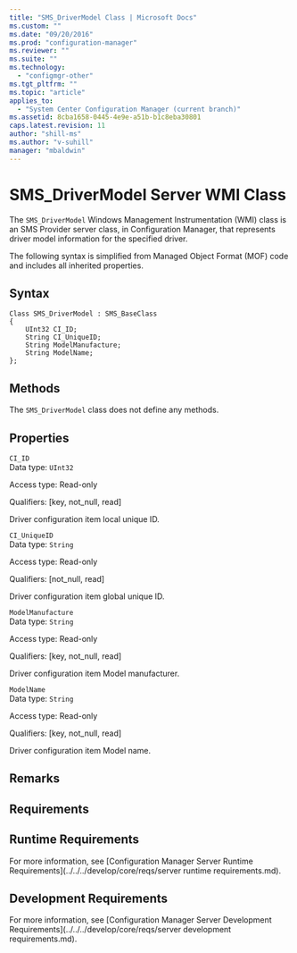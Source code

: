 ```yaml
---
title: "SMS_DriverModel Class | Microsoft Docs"
ms.custom: ""
ms.date: "09/20/2016"
ms.prod: "configuration-manager"
ms.reviewer: ""
ms.suite: ""
ms.technology:
  - "configmgr-other"
ms.tgt_pltfrm: ""
ms.topic: "article"
applies_to:
  - "System Center Configuration Manager (current branch)"
ms.assetid: 8cba1658-0445-4e9e-a51b-b1c8eba30801
caps.latest.revision: 11
author: "shill-ms"
ms.author: "v-suhill"
manager: "mbaldwin"
---
```

# SMS_DriverModel Server WMI Class
The `SMS_DriverModel` Windows Management Instrumentation (WMI) class is an SMS Provider server class, in Configuration Manager, that represents driver model information for the specified driver.  

 The following syntax is simplified from Managed Object Format (MOF) code and includes all inherited properties.  

## Syntax  

```  
Class SMS_DriverModel : SMS_BaseClass  
{  
    UInt32 CI_ID;  
    String CI_UniqueID;  
    String ModelManufacture;  
    String ModelName;  
};  
```  

## Methods  
 The `SMS_DriverModel` class does not define any methods.  

## Properties  
 `CI_ID`  
 Data type: `UInt32`  

 Access type: Read-only  

 Qualifiers: [key, not_null, read]  

 Driver configuration item local unique ID.  

 `CI_UniqueID`  
 Data type: `String`  

 Access type: Read-only  

 Qualifiers: [not_null, read]  

 Driver configuration item global unique ID.  

 `ModelManufacture`  
 Data type: `String`  

 Access type: Read-only  

 Qualifiers: [key, not_null, read]  

 Driver configuration item Model manufacturer.  

 `ModelName`  
 Data type: `String`  

 Access type: Read-only  

 Qualifiers: [key, not_null, read]  

 Driver configuration item Model name.  

## Remarks  

## Requirements  

## Runtime Requirements  
 For more information, see [Configuration Manager Server Runtime Requirements](../../../develop/core/reqs/server runtime requirements.md).  

## Development Requirements  
 For more information, see [Configuration Manager Server Development Requirements](../../../develop/core/reqs/server development requirements.md).
